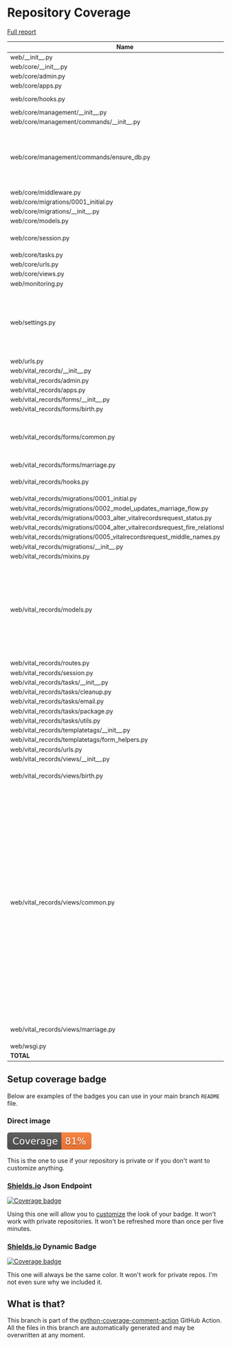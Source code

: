 # Repository Coverage

[Full report](https://htmlpreview.github.io/?https://github.com/Office-of-Digital-Services/cdt-ods-disaster-recovery/blob/python-coverage-comment-action-data/htmlcov/index.html)

| Name                                                                                  |    Stmts |     Miss |   Branch |   BrPart |   Cover |   Missing |
|-------------------------------------------------------------------------------------- | -------: | -------: | -------: | -------: | ------: | --------: |
| web/\_\_init\_\_.py                                                                   |        5 |        2 |        0 |        0 |     60% |       5-7 |
| web/core/\_\_init\_\_.py                                                              |        0 |        0 |        0 |        0 |    100% |           |
| web/core/admin.py                                                                     |       24 |       13 |        2 |        0 |     42% |     21-39 |
| web/core/apps.py                                                                      |        5 |        0 |        0 |        0 |    100% |           |
| web/core/hooks.py                                                                     |       11 |        4 |        0 |        0 |     64% |9-10, 14-15 |
| web/core/management/\_\_init\_\_.py                                                   |        0 |        0 |        0 |        0 |    100% |           |
| web/core/management/commands/\_\_init\_\_.py                                          |        0 |        0 |        0 |        0 |    100% |           |
| web/core/management/commands/ensure\_db.py                                            |      183 |        4 |       42 |        4 |     96% |73, 87-89, 99, 103->exit, 230->232, 306->310 |
| web/core/middleware.py                                                                |        9 |        1 |        2 |        1 |     82% |        19 |
| web/core/migrations/0001\_initial.py                                                  |        7 |        0 |        0 |        0 |    100% |           |
| web/core/migrations/\_\_init\_\_.py                                                   |        0 |        0 |        0 |        0 |    100% |           |
| web/core/models.py                                                                    |        8 |        0 |        0 |        0 |    100% |           |
| web/core/session.py                                                                   |       25 |        5 |        4 |        2 |     76% |13-19, 25-26, 33 |
| web/core/tasks.py                                                                     |       15 |        2 |        0 |        0 |     87% |    60, 64 |
| web/core/urls.py                                                                      |        5 |        0 |        0 |        0 |    100% |           |
| web/core/views.py                                                                     |        9 |        0 |        2 |        0 |    100% |           |
| web/monitoring.py                                                                     |       12 |        0 |        4 |        0 |    100% |           |
| web/settings.py                                                                       |      108 |        6 |       14 |        7 |     89% |52, 54, 56, 127->131, 139->142, 151, 267-268 |
| web/urls.py                                                                           |       16 |        7 |        2 |        1 |     56% |     31-39 |
| web/vital\_records/\_\_init\_\_.py                                                    |        0 |        0 |        0 |        0 |    100% |           |
| web/vital\_records/admin.py                                                           |        6 |        0 |        0 |        0 |    100% |           |
| web/vital\_records/apps.py                                                            |        5 |        0 |        0 |        0 |    100% |           |
| web/vital\_records/forms/\_\_init\_\_.py                                              |        0 |        0 |        0 |        0 |    100% |           |
| web/vital\_records/forms/birth.py                                                     |       22 |        0 |        0 |        0 |    100% |           |
| web/vital\_records/forms/common.py                                                    |       70 |       22 |        6 |        0 |     63% |99-106, 109-119, 122-130 |
| web/vital\_records/forms/marriage.py                                                  |       19 |        0 |        0 |        0 |    100% |           |
| web/vital\_records/hooks.py                                                           |       16 |        6 |        0 |        0 |     62% |10-11, 15-16, 20-21 |
| web/vital\_records/migrations/0001\_initial.py                                        |        7 |        0 |        0 |        0 |    100% |           |
| web/vital\_records/migrations/0002\_model\_updates\_marriage\_flow.py                 |        4 |        0 |        0 |        0 |    100% |           |
| web/vital\_records/migrations/0003\_alter\_vitalrecordsrequest\_status.py             |        5 |        0 |        0 |        0 |    100% |           |
| web/vital\_records/migrations/0004\_alter\_vitalrecordsrequest\_fire\_relationship.py |        4 |        0 |        0 |        0 |    100% |           |
| web/vital\_records/migrations/0005\_vitalrecordsrequest\_middle\_names.py             |        4 |        0 |        0 |        0 |    100% |           |
| web/vital\_records/migrations/\_\_init\_\_.py                                         |        0 |        0 |        0 |        0 |    100% |           |
| web/vital\_records/mixins.py                                                          |       56 |        0 |        6 |        0 |    100% |           |
| web/vital\_records/models.py                                                          |      109 |       13 |        4 |        0 |     88% |240, 244, 248, 252, 256, 260, 264, 268, 272, 276, 280, 284, 288 |
| web/vital\_records/routes.py                                                          |       21 |        0 |        0 |        0 |    100% |           |
| web/vital\_records/session.py                                                         |       26 |        0 |        6 |        0 |    100% |           |
| web/vital\_records/tasks/\_\_init\_\_.py                                              |        0 |        0 |        0 |        0 |    100% |           |
| web/vital\_records/tasks/cleanup.py                                                   |       69 |        0 |       18 |        0 |    100% |           |
| web/vital\_records/tasks/email.py                                                     |       33 |        0 |        0 |        0 |    100% |           |
| web/vital\_records/tasks/package.py                                                   |      110 |        0 |        2 |        0 |    100% |           |
| web/vital\_records/tasks/utils.py                                                     |        7 |        0 |        0 |        0 |    100% |           |
| web/vital\_records/templatetags/\_\_init\_\_.py                                       |        0 |        0 |        0 |        0 |    100% |           |
| web/vital\_records/templatetags/form\_helpers.py                                      |       10 |       10 |        2 |        0 |      0% |      1-13 |
| web/vital\_records/urls.py                                                            |        4 |        0 |        0 |        0 |    100% |           |
| web/vital\_records/views/\_\_init\_\_.py                                              |        0 |        0 |        0 |        0 |    100% |           |
| web/vital\_records/views/birth.py                                                     |       33 |       20 |        0 |        0 |     39% |10-22, 30-41, 48-54 |
| web/vital\_records/views/common.py                                                    |      185 |       85 |        6 |        0 |     52% |58-61, 84-89, 93-99, 108-112, 116-126, 136-139, 148-151, 162-165, 176-179, 182-201, 212-215, 218-226, 237-245, 248-255, 258-263, 271-273, 277-288 |
| web/vital\_records/views/marriage.py                                                  |       40 |       26 |        0 |        0 |     35% |11-37, 45-58, 65-71 |
| web/wsgi.py                                                                           |        6 |        6 |        0 |        0 |      0% |      8-16 |
|                                                                             **TOTAL** | **1313** |  **232** |  **122** |   **15** | **82%** |           |


## Setup coverage badge

Below are examples of the badges you can use in your main branch `README` file.

### Direct image

[![Coverage badge](https://raw.githubusercontent.com/Office-of-Digital-Services/cdt-ods-disaster-recovery/python-coverage-comment-action-data/badge.svg)](https://htmlpreview.github.io/?https://github.com/Office-of-Digital-Services/cdt-ods-disaster-recovery/blob/python-coverage-comment-action-data/htmlcov/index.html)

This is the one to use if your repository is private or if you don't want to customize anything.

### [Shields.io](https://shields.io) Json Endpoint

[![Coverage badge](https://img.shields.io/endpoint?url=https://raw.githubusercontent.com/Office-of-Digital-Services/cdt-ods-disaster-recovery/python-coverage-comment-action-data/endpoint.json)](https://htmlpreview.github.io/?https://github.com/Office-of-Digital-Services/cdt-ods-disaster-recovery/blob/python-coverage-comment-action-data/htmlcov/index.html)

Using this one will allow you to [customize](https://shields.io/endpoint) the look of your badge.
It won't work with private repositories. It won't be refreshed more than once per five minutes.

### [Shields.io](https://shields.io) Dynamic Badge

[![Coverage badge](https://img.shields.io/badge/dynamic/json?color=brightgreen&label=coverage&query=%24.message&url=https%3A%2F%2Fraw.githubusercontent.com%2FOffice-of-Digital-Services%2Fcdt-ods-disaster-recovery%2Fpython-coverage-comment-action-data%2Fendpoint.json)](https://htmlpreview.github.io/?https://github.com/Office-of-Digital-Services/cdt-ods-disaster-recovery/blob/python-coverage-comment-action-data/htmlcov/index.html)

This one will always be the same color. It won't work for private repos. I'm not even sure why we included it.

## What is that?

This branch is part of the
[python-coverage-comment-action](https://github.com/marketplace/actions/python-coverage-comment)
GitHub Action. All the files in this branch are automatically generated and may be
overwritten at any moment.